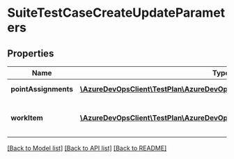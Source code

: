 # SuiteTestCaseCreateUpdateParameters

## Properties
Name | Type | Description | Notes
------------ | ------------- | ------------- | -------------
**pointAssignments** | [**\AzureDevOpsClient\TestPlan\AzureDevOpsClient\TestPlan\Model\Configuration[]**](Configuration.md) | Configurations Ids | [optional] 
**workItem** | [**\AzureDevOpsClient\TestPlan\AzureDevOpsClient\TestPlan\Model\WorkItem**](WorkItem.md) | Id of Test Case to be updated or created | [optional] 

[[Back to Model list]](../README.md#documentation-for-models) [[Back to API list]](../README.md#documentation-for-api-endpoints) [[Back to README]](../README.md)


